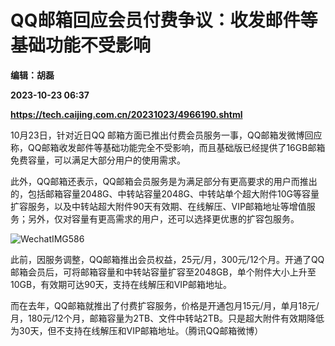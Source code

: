 # QQ邮箱回应会员付费争议：收发邮件等基础功能不受影响
**编辑：胡磊**

**2023-10-23 06:37**

**https://tech.caijing.com.cn/20231023/4966190.shtml**

10月23日，针对近日QQ 邮箱方面已推出付费会员服务一事，QQ邮箱发微博回应称，QQ邮箱收发邮件等基础功能完全不受影响，而且基础版已经提供了16GB邮箱免费容量，可以满足大部分用户的使用需求。

此外，QQ邮箱还表示，QQ邮箱会员服务是为满足部分有更高要求的用户而推出的，包括邮箱容量2048G、中转站容量2048G、中转站单个超大附件10G等容量扩容服务，以及中转站超大附件90天有效期、在线解压、VIP邮箱地址等增值服务；另外，仅对容量有更高需求的用户，还可以选择更优惠的扩容包服务。

![WechatIMG586](https://img3.caijing.com.cn/2023/1023/1698039447309.jpeg)

此前，因服务调整，QQ邮箱推出会员权益，25元/月，300元/12个月。开通了QQ邮箱会员后，可将邮箱容量和中转站容量扩容至2048GB，单个附件大小上升至10GB，有效期可达90天，支持在线解压和VIP邮箱地址。

而在去年，QQ邮箱就推出了付费扩容服务，价格是开通包月15元/月，单月18元/月，180元/12个月，邮箱容量为2TB、文件中转站2TB。只是超大附件有效期降低为30天，但不支持在线解压和VIP邮箱地址。（腾讯QQ邮箱微博）